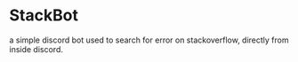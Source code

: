 # StackBot
a simple discord bot used to search for error on stackoverflow, directly from inside discord.